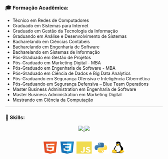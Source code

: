 ### 🎓 Formação Acadêmica:

- Técnico em Redes de Computadores
- Graduado em Sistemas para Internet
- Graduado em Gestão da Tecnologia da Informação
- Graduando em Análise e Desenvolvimento de Sistemas
- Bacharelando em Ciências Contábeis
- Bacharelando em Engenharia de Software
- Bacharelando em Sistemas de Informação
- Pós-Graduado em Gestão de Projetos
- Pós-Graduado em Marketing Digital - MBA
- Pós-Graduado em Engenharia de Software - MBA
- Pós-Graduado em Ciência de Dados e Big Data Analytics
- Pós-Graduando em Segurança Ofensiva e Inteligência Cibernética
- Pós-Graduando em Segurança Defensiva – Blue Team Operations
- Master Business Administration em Engenharia de Software
- Master Business Administration em Marketing Digital
- Mestrando em Ciência da Computação
___________________________________________________________________________________________________________________________________________________________________________________

### 💼 Skills:

<p align="center">
<a href="https://github.com/tacitoau/">
  <img height="160em" src="https://github-readme-stats.vercel.app/api?username=tacitoau&show_icons=true&theme=react&include_all_commits=true&count_private=true"/>
  <img height="160em" src="https://github-readme-stats.vercel.app/api/top-langs/?username=tacitoau&layout=compact&langs_count=7&theme=react"/>
</a>
</p>

<p align="center"><br>
  <img align="center" alt="HTML" height="40" width="50" src="https://raw.githubusercontent.com/devicons/devicon/master/icons/html5/html5-original.svg">
  <img align="center" alt="CSS" height="40" width="50" src="https://raw.githubusercontent.com/devicons/devicon/master/icons/css3/css3-original.svg">
  <img align="center" alt="JavaScript" height="40" width="50" src="https://raw.githubusercontent.com/devicons/devicon/master/icons/javascript/javascript-plain.svg">
  <img align="center" alt="Python" height="40" width="50" src="https://raw.githubusercontent.com/devicons/devicon/master/icons/python/python-original.svg">
  <img align="center" alt="Linux" height="40" width="50" src="https://raw.githubusercontent.com/devicons/devicon/master/icons/linux/linux-original.svg">
</p>
